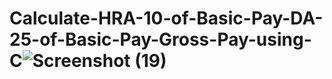# Calculate-HRA-10-of-Basic-Pay-DA-25-of-Basic-Pay-Gross-Pay-using-C![Screenshot (19)](https://user-images.githubusercontent.com/93781577/173571528-329ba56d-edba-40b9-bd03-9502951928c0.png)

